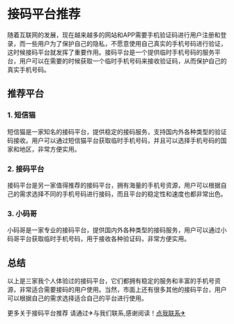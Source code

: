 # 接码平台推荐

随着互联网的发展，现在越来越多的网站和APP需要手机验证码进行用户注册和登录，而一些用户为了保护自己的隐私，不愿意使用自己真实的手机号码进行验证，这时候接码平台就发挥了重要作用。接码平台是一个提供临时手机号码的服务平台，用户可以在需要的时候获取一个临时手机号码来接收验证码，从而保护自己的真实手机号码。

## 推荐平台

### 1. 短信猫

短信猫是一家知名的接码平台，提供稳定的接码服务，支持国内外各种类型的验证码接收。用户可以通过短信猫平台获取临时手机号码，并且可以选择手机号码的国家和地区，非常方便实用。

### 2. 接码平台

接码平台是另一家值得推荐的接码平台，拥有海量的手机号资源，用户可以根据自己的需求选择不同的手机号码进行接码，而且平台的稳定性和速度也都非常出色。

### 3. 小码哥

小码哥是一家专业的接码平台，提供国内外各种类型的接码服务，用户可以通过小码哥平台获取临时手机号码，用于接收各种验证码，非常方便实用。

## 总结

以上是三家我个人体验过的接码平台，它们都拥有稳定的服务和丰富的手机号资源，非常适合需要接码的用户使用。当然，市面上还有很多其他的接码平台，用户可以根据自己的需求选择适合自己的平台进行使用。

更多关于接码平台推荐 请通过✈与我们联系,感谢阅读！[点我联系✈](https://in.G208.com)